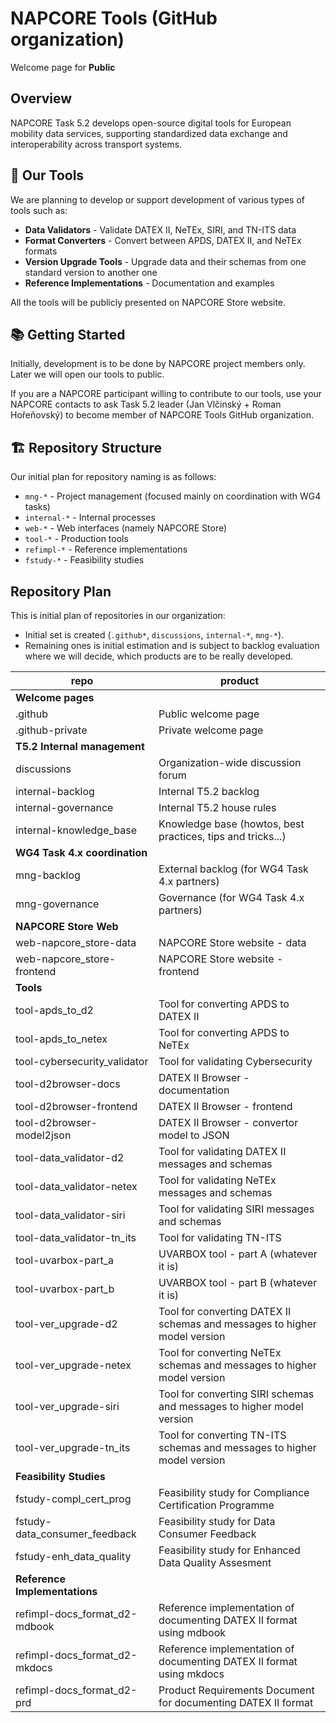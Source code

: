 # NAPCORE Tools (GitHub organization)

Welcome page for **Public**

## Overview

NAPCORE Task 5.2 develops open-source digital tools for European mobility data services, supporting standardized data exchange and interoperability across transport systems.

## 🔧 Our Tools

We are planning to develop or support development of various types of tools such as:

- **Data Validators** - Validate DATEX II, NeTEx, SIRI, and TN-ITS data
- **Format Converters** - Convert between APDS, DATEX II, and NeTEx formats
- **Version Upgrade Tools** - Upgrade data and their schemas from one standard version to another one
- **Reference Implementations** - Documentation and examples

All the tools will be publicly presented on NAPCORE Store website.

## 📚 Getting Started

Initially, development is to be done by NAPCORE project members only. Later we will open our tools to public.

If you are a NAPCORE participant willing to contribute to our tools, use your NAPCORE contacts to ask Task 5.2 leader (Jan Vlčinský + Roman Hořeňovský) to become member of NAPCORE Tools GitHub organization.

## 🏗️ Repository Structure

Our initial plan for repository naming is as follows:

- `mng-*` - Project management (focused mainly on coordination with WG4 tasks)
- `internal-*` - Internal processes
- `web-*` - Web interfaces (namely NAPCORE Store)
- `tool-*` - Production tools
- `refimpl-*` - Reference implementations
- `fstudy-*` - Feasibility studies

## Repository Plan

This is initial plan of repositories in our organization:

- Initial set is created (`.github*`, `discussions`, `internal-*`, `mng-*`).
- Remaining ones is initial estimation and is subject to backlog evaluation where we will decide, which products are to be really developed.

| repo                          | product                                                                   |
| ----------------------------- | ------------------------------------------------------------------------- |
| **Welcome pages**             |                                                                           |
| .github                       | Public welcome page                                                       |
| .github-private               | Private welcome page                                                      |
| **T5.2 Internal management**  |                                                                           |
| discussions                   | Organization-wide discussion forum                                        |
| internal-backlog              | Internal T5.2 backlog                                                     |
| internal-governance           | Internal T5.2 house rules                                                 |
| internal-knowledge_base       | Knowledge base (howtos, best practices, tips and tricks...)               |
| **WG4 Task 4.x coordination** |                                                                           |
| mng-backlog                   | External backlog (for WG4 Task 4.x partners)                              |
| mng-governance                | Governance (for WG4 Task 4.x partners)                                    |
| **NAPCORE Store Web**         |                                                                           |
| web-napcore_store-data        | NAPCORE Store website - data                                              |
| web-napcore_store-frontend    | NAPCORE Store website - frontend                                          |
| **Tools**                     |                                                                           |
| tool-apds_to_d2               | Tool for converting APDS to DATEX II                                      |
| tool-apds_to_netex            | Tool for converting APDS to NeTEx                                         |
| tool-cybersecurity_validator  | Tool for validating Cybersecurity                                         |
| tool-d2browser-docs           | DATEX II Browser - documentation                                          |
| tool-d2browser-frontend       | DATEX II Browser - frontend                                               |
| tool-d2browser-model2json     | DATEX II Browser - convertor model to JSON                                |
| tool-data_validator-d2        | Tool for validating DATEX II messages and schemas                         |
| tool-data_validator-netex     | Tool for validating NeTEx messages and schemas                            |
| tool-data_validator-siri      | Tool for validating SIRI messages and schemas                             |
| tool-data_validator-tn_its    | Tool for validating TN-ITS                                                |
| tool-uvarbox-part_a           | UVARBOX tool - part A (whatever it is)                                    |
| tool-uvarbox-part_b           | UVARBOX tool - part B (whatever it is)                                    |
| tool-ver_upgrade-d2           | Tool for converting DATEX II schemas and messages to higher model version |
| tool-ver_upgrade-netex        | Tool for converting NeTEx schemas and messages to higher model version    |
| tool-ver_upgrade-siri         | Tool for converting SIRI schemas and messages to higher model version     |
| tool-ver_upgrade-tn_its       | Tool for converting TN-ITS schemas and messages to higher model version   |
| **Feasibility Studies**       |                                                                           |
| fstudy-compl_cert_prog        | Feasibility study for Compliance Certification Programme                  |
| fstudy-data_consumer_feedback | Feasibility study for Data Consumer Feedback                              |
| fstudy-enh_data_quality       | Feasibility study for Enhanced Data Quality Assesment                     |
| **Reference Implementations** |                                                                           |
| refimpl-docs_format_d2-mdbook | Reference implementation of documenting DATEX II format using mdbook      |
| refimpl-docs_format_d2-mkdocs | Reference implementation of documenting DATEX II format using mkdocs      |
| refimpl-docs_format_d2-prd    | Product Requirements Document for documenting DATEX II format             |

